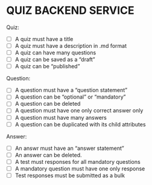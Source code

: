 # QUIZ BACKEND SERVICE

Quiz:

- [ ]  A quiz must have a title
- [ ]  A quiz must have a description in .md format
- [ ]  A quiz can have many questions
- [ ]  A quiz can be saved as a “draft”
- [ ]  A quiz can be “published”

Question:

- [ ]  A question must have a “question statement”
- [ ]  A question can be “optional” or “mandatory”
- [ ]  A question can be deleted
- [ ]  A question must have one only correct answer only
- [ ]  A question must have many answers
- [ ]  A question can be duplicated with its child attributes

Answer:

- [ ]  An answr must have an “answer statement”
- [ ]  An answer can be deleted.
- [ ]  A test must responses for all mandatory questions
- [ ]  A mandatory question must have one only response
- [ ]  Test responses must be submitted as a bulk
